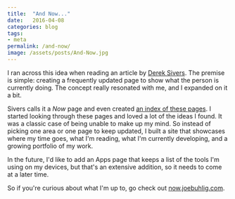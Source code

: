 ```yaml
---
title:  "And Now..."
date:   2016-04-08
categories: blog
tags:
- meta
permalink: /and-now/
image: /assets/posts/And-Now.jpg
---
```

I ran across this idea when reading an article by [Derek Sivers](https://sivers.org/). The premise is simple: creating a frequently updated page to show what the person is currently doing. The concept really resonated with me, and I expanded on it a bit.
<!--more-->

Sivers calls it a _Now_ page and even created [an index of these pages](http://nownownow.com/). I started looking through these pages and loved a lot of the ideas I found. It was a classic case of being unable to make up my mind. So instead of picking one area or one page to keep updated, I built a site that showcases where my time goes, what I'm reading, what I'm currently developing, and a growing portfolio of my work.

In the future, I'd like to add an Apps page that keeps a list of the tools I'm using on my devices, but that's an extensive addition, so it needs to come at a later time.

So if you're curious about what I'm up to, go check out [now.joebuhlig.com](http://now.joebuhlig.com).
